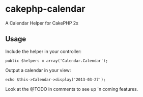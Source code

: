 cakephp-calendar
================

A Calendar Helper for CakePHP 2x

## Usage

Include the helper in your controller:

    public $helpers = array('Calendar.Calendar');
    
    
Output a calendar in your view:

    echo $this->Calendar->display('2013-03-27');
    
    
Look at the @TODO in comments to see up 'n coming features.
